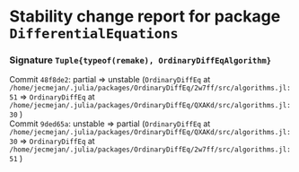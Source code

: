 # Stability change report for package `DifferentialEquations`

### Signature `Tuple{typeof(remake), OrdinaryDiffEqAlgorithm}`

Commit `48f8de2`: partial => unstable (`OrdinaryDiffEq` at `/home/jecmejan/.julia/packages/OrdinaryDiffEq/2w7ff/src/algorithms.jl:51` => `OrdinaryDiffEq` at `/home/jecmejan/.julia/packages/OrdinaryDiffEq/QXAKd/src/algorithms.jl:30` )  
Commit `9ded65a`: unstable => partial (`OrdinaryDiffEq` at `/home/jecmejan/.julia/packages/OrdinaryDiffEq/QXAKd/src/algorithms.jl:30` => `OrdinaryDiffEq` at `/home/jecmejan/.julia/packages/OrdinaryDiffEq/2w7ff/src/algorithms.jl:51` )  

